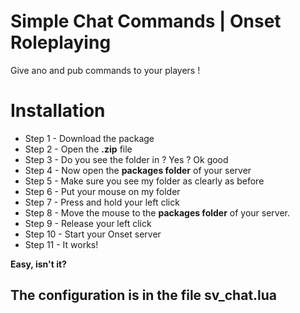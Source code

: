 # Simple Chat Commands | Onset Roleplaying
Give ano and pub commands to your players !

# Installation
- Step 1 - Download the package
- Step 2 - Open the <b>.zip</b> file
- Step 3 - Do you see the folder in ? Yes ? Ok good
- Step 4 - Now open the <b>packages folder</b> of your server
- Step 5 - Make sure you see my folder as clearly as before
- Step 6 - Put your mouse on my folder
- Step 7 - Press and hold your left click
- Step 8 - Move the mouse to the <b>packages folder</b> of your server.
- Step 9 - Release your left click
- Step 10 - Start your Onset server
- Step 11 - It works!

<b>Easy, isn't it?</b>

## The configuration is in the file sv_chat.lua
